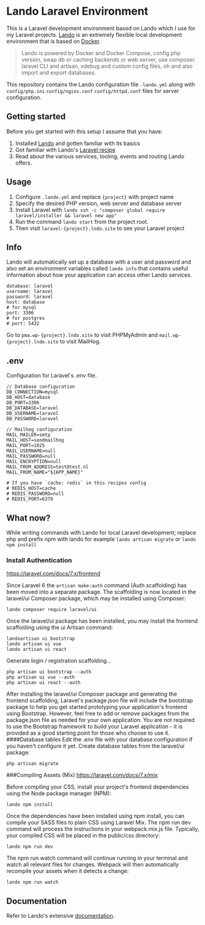# Lando Laravel Environment
This is a Laravel development environment based on Lando which I use for my Laravel projects. 
[Lando](https://github.com/lando/lando) is an extremely flexible local development environment that is based on [Docker](https://www.docker.com/).

> Lando is powered by Docker and Docker Compose, config php version, swap db or caching backends or web server, use composer. laravel CLI and artisan, xdebug and custom config files, oh and also import and export databases.

This repository contains the Lando configuration file `.lando.yml` along with `config/php.ini` `config/nginx.conf` `config/httpd.conf` files for server configuration.

## Getting started
Before you get started with this setup I assume that you have:
1. Installed [Lando](https://github.com/lando/lando) and gotten familiar with its basics
1. Got familiar with Lando's [Laravel recipe](https://docs.lando.dev/config/laravel.html)
1. Read about the various services, tooling, events and routing Lando offers.

## Usage  
1. Configure `.lando.yml`  and replace `{project}` with project name
1. Specify the desired PHP version, web server and database server
1. Install Laravel with `lando ssh -c "composer global require laravel/installer && laravel new app"`
1. Run the command `lando start` from the project root.
1. Then visit `laravel-{project}.lndo.site` to see your Laravel project

## Info
Lando will automatically set up a database with a user and password and also set an environment variables called `lando info` that contains useful information about how your application can access other Lando services.
``` 
database: laravel
username: laravel
password: laravel
host: database
# for mysql
port: 3306
# for postgres
# port: 5432
```
Go to `pma.wp-{project}.lndo.site` to visit PHPMyAdmin and `mail.wp-{project}.lndo.site` to visit MailHog.
## .env
 Configuration for Laravel's .env file.
``` 
// Database configuration
DB_CONNECTION=mysql
DB_HOST=database
DB_PORT=3306
DB_DATABASE=laravel
DB_USERNAME=laravel
DB_PASSWORD=laravel

// Mailhog configuration
MAIL_MAILER=smtp
MAIL_HOST=sendmailhog
MAIL_PORT=1025
MAIL_USERNAME=null
MAIL_PASSWORD=null
MAIL_ENCRYPTION=null
MAIL_FROM_ADDRESS=test@test.nl
MAIL_FROM_NAME="${APP_NAME}"

# If you have `cache: redis` in this recipes config
# REDIS_HOST=cache
# REDIS_PASSWORD=null
# REDIS_PORT=6379

```
## What now?
While writing commands with Lando for local Laravel development; replace php and prefix npm with lando for example `lando artisan migrate` or `lando npm install`
### Install Authentication
https://laravel.com/docs/7.x/frontend

Since Laravel 6 the `artisan make:auth` command (Auth scaffolding) has been moved into a separate package. The scaffolding is now located in the laravel/ui Composer package, which may be installed using Composer:
``` 
lando composer require laravel/ui
```
Once the laravel/ui package has been installed, you may install the frontend scaffolding using the ui Artisan command:

```
landoartisan ui bootstrap
lando artisan ui vue
lando artisan ui react
```
Generate login / registration scaffolding...
```
php artisan ui bootstrap --auth
php artisan ui vue --auth
php artisan ui react --auth
```
After installing the laravel/ui Composer package and generating the frontend scaffolding, Laravel's package.json file will include the bootstrap package to help you get started prototyping your application's frontend using Bootstrap. However, feel free to add or remove packages from the package.json file as needed for your own application. You are not required to use the Bootstrap framework to build your Laravel application - it is provided as a good starting point for those who choose to use it.
####Database tables
Edit the .env file with your database configuration if you haven't configure it yet. Create database tables from the laravel/ui package:
```
php artisan migrate
```
###Compiling Assets (Mix)
https://laravel.com/docs/7.x/mix

Before compiling your CSS, install your project's frontend dependencies using the Node package manager (NPM):
```
lando npm install
```

Once the dependencies have been installed using npm install, you can compile your SASS files to plain CSS using Laravel Mix. The npm run dev command will process the instructions in your webpack.mix.js file. Typically, your compiled CSS will be placed in the public/css directory:
```
lando npm run dev
```
The npm run watch command will continue running in your terminal and watch all relevant files for changes. Webpack will then automatically recompile your assets when it detects a change:
```
lando npm run watch
```
## Documentation
Refer to Lando's extensive [documentation](https://docs.lando.dev/config/laravel.html).